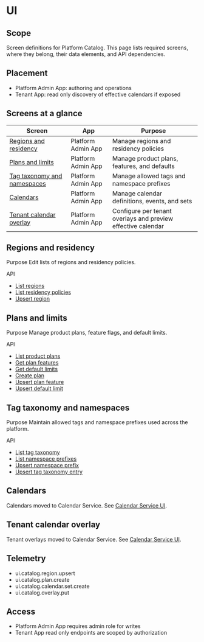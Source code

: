 # UI

## Scope
Screen definitions for Platform Catalog. This page lists required screens, where they belong, their data elements, and API dependencies.

## Placement
- Platform Admin App: authoring and operations
- Tenant App: read only discovery of effective calendars if exposed

## Screens at a glance
| Screen | App | Purpose |
| --- | --- | --- |
| [Regions and residency](#regions-and-residency) | Platform Admin App | Manage regions and residency policies |
| [Plans and limits](#plans-and-limits) | Platform Admin App | Manage product plans, features, and defaults |
| [Tag taxonomy and namespaces](#tag-taxonomy-and-namespaces) | Platform Admin App | Manage allowed tags and namespace prefixes |
| [Calendars](#calendars) | Platform Admin App | Manage calendar definitions, events, and sets |
| [Tenant calendar overlay](#tenant-calendar-overlay) | Platform Admin App | Configure per tenant overlays and preview effective calendar |

## Regions and residency
Purpose
Edit lists of regions and residency policies.

API
- [List regions](api.md#list-regions)
- [List residency policies](api.md#list-residency-policies)
- [Upsert region](api.md#upsert-region)

## Plans and limits
Purpose
Manage product plans, feature flags, and default limits.

API
- [List product plans](api.md#list-product-plans)
- [Get plan features](api.md#get-plan-features)
- [Get default limits](api.md#get-default-limits)
- [Create plan](api.md#create-plan)
- [Upsert plan feature](api.md#upsert-plan-feature)
- [Upsert default limit](api.md#upsert-default-limit)

## Tag taxonomy and namespaces
Purpose
Maintain allowed tags and namespace prefixes used across the platform.

API
- [List tag taxonomy](api.md#list-tag-taxonomy)
- [List namespace prefixes](api.md#list-namespace-prefixes)
- [Upsert namespace prefix](api.md#upsert-namespace-prefix)
- [Upsert tag taxonomy entry](api.md#upsert-tag-taxonomy-entry)

## Calendars
Calendars moved to Calendar Service. See [Calendar Service UI](../../utilities/calendar-service/ui.md).

## Tenant calendar overlay
Tenant overlays moved to Calendar Service. See [Calendar Service UI](../../utilities/calendar-service/ui.md).

## Telemetry
- ui.catalog.region.upsert
- ui.catalog.plan.create
- ui.catalog.calendar.set.create
- ui.catalog.overlay.put

## Access
- Platform Admin App requires admin role for writes
- Tenant App read only endpoints are scoped by authorization
